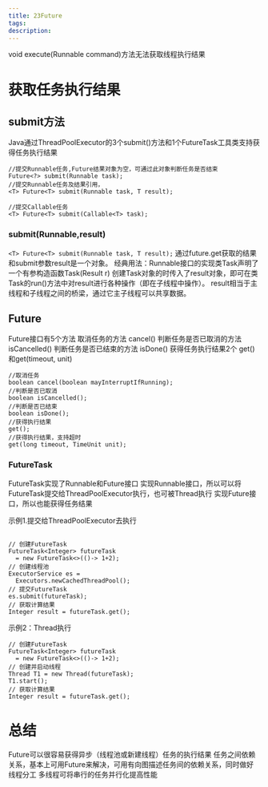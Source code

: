 ```yaml
---
title: 23Future
tags:
description:
---
```

void execute(Runnable command)方法无法获取线程执行结果

# 获取任务执行结果
## submit方法
Java通过ThreadPoolExecutor的3个submit()方法和1个FutureTask工具类支持获得任务执行结果
```
//提交Runnable任务,Future结果对象为空，可通过此对象判断任务是否结束
Future<?> submit(Runnable task);
//提交Runnable任务及结果引用，
<T> Future<T> submit(Runnable task, T result);

//提交Callable任务
<T> Future<T> submit(Callable<T> task);
```
### submit(Runnable,result)
`<T> Future<T> submit(Runnable task, T result);`
通过future.get获取的结果和submit参数result是一个对象。
经典用法：Runnable接口的实现类Task声明了一个有参构造函数Task(Result r) 
创建Task对象的时传入了result对象，即可在类Task的run()方法中对result进行各种操作（即在子线程中操作）。
result相当于主线程和子线程之间的桥梁，通过它主子线程可以共享数据。
## Future
Future接口有5个方法
取消任务的方法 cancel()
判断任务是否已取消的方法 isCancelled()
判断任务是否已结束的方法 isDone()
获得任务执行结果2个 get()和get(timeout, unit)

```
//取消任务
boolean cancel(boolean mayInterruptIfRunning);
//判断是否已取消  
boolean isCancelled();
//判断是否已结束
boolean isDone();
//获得执行结果
get();
//获得执行结果，支持超时
get(long timeout, TimeUnit unit);
```
### FutureTask
FutureTask实现了Runnable和Future接口
实现Runnable接口，所以可以将FutureTask提交给ThreadPoolExecutor执行，也可被Thread执行
实现Future接口，所以也能获得任务结果

示例1.提交给ThreadPoolExecutor去执行
```

// 创建FutureTask
FutureTask<Integer> futureTask
  = new FutureTask<>(()-> 1+2);
// 创建线程池
ExecutorService es = 
  Executors.newCachedThreadPool();
// 提交FutureTask 
es.submit(futureTask);
// 获取计算结果
Integer result = futureTask.get();
```
示例2：Thread执行
```
// 创建FutureTask
FutureTask<Integer> futureTask
  = new FutureTask<>(()-> 1+2);
// 创建并启动线程
Thread T1 = new Thread(futureTask);
T1.start();
// 获取计算结果
Integer result = futureTask.get();
```

# 总结
Future可以很容易获得异步（线程池或新建线程）任务的执行结果
任务之间依赖关系，基本上可用Future来解决，可用有向图描述任务间的依赖关系，同时做好线程分工
多线程可将串行的任务并行化提高性能





















































